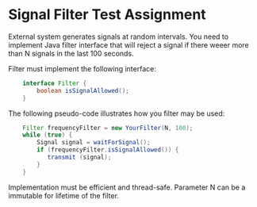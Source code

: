 # Signal Filter Test Assignment

External system generates signals at random intervals. You need to implement Java filter interface that will reject a signal if there weeer more than N signals in the last 100 seconds.

Filter must implement the following interface:
```java	
	interface Filter {
		boolean isSignalAllowed();
	}
```
 
The following pseudo-code illustrates how you filter may be used:
```java
	Filter frequencyFilter = new YourFilter(N, 100); 
	while (true) {
		Signal signal = waitForSignal();
		if (frequencyFilter.isSignalAllowed()) {
		   transmit (signal);
		}
	}
```

Implementation must be efficient and thread-safe. Parameter N can be a immutable for lifetime of the filter.
